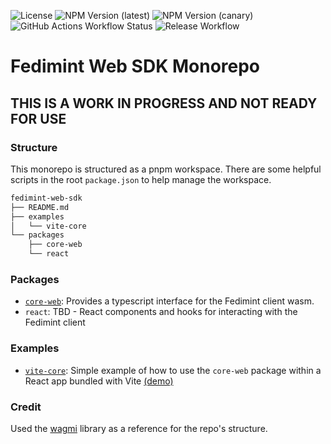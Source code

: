 ![License](https://img.shields.io/github/license/fedimint/fedimint-web-sdk)
![NPM Version (latest)](https://img.shields.io/npm/v/%40fedimint%2Fcore-web)
![NPM Version (canary)](https://img.shields.io/npm/v/%40fedimint%2Fcore-web/canary)
![GitHub Actions Workflow Status](https://img.shields.io/github/actions/workflow/status/fedimint/fedimint-web-sdk/.github%2Fworkflows%2Fdeploy-preview.yml?label=example%20deployed%20to%20github%20pages&link=https%3A%2F%2Ffedimint.github.io%2Ffedimint-web-sdk%2F)
![Release Workflow](https://img.shields.io/github/actions/workflow/status/fedimint/fedimint-web-sdk/.github%2Fworkflows%2Fchangesets.yml?label=release%20workflow)

# Fedimint Web SDK Monorepo

## THIS IS A WORK IN PROGRESS AND NOT READY FOR USE

### Structure

This monorepo is structured as a pnpm workspace. There are some helpful scripts in the root `package.json` to help manage the workspace.

```bash
fedimint-web-sdk
├── README.md
├── examples
│   └── vite-core
└── packages
    ├── core-web
    └── react
```

### Packages

- [`core-web`](./packages/core-web/README.md): Provides a typescript interface for the Fedimint client wasm.
- `react`: TBD - React components and hooks for interacting with the Fedimint client

### Examples

- [`vite-core`](./examples/vite-core/README.md): Simple example of how to use the `core-web` package within a React app bundled with Vite [(demo)](https://fedimint.github.io/fedimint-web-sdk/)

### Credit

Used the [wagmi](https://github.com/wevm/wagmi) library as a reference for the repo's structure.
